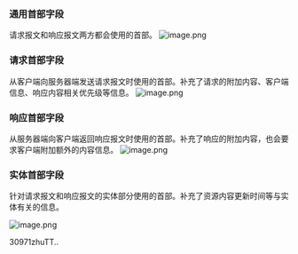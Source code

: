 ### 通用首部字段
请求报文和响应报文两方都会使用的首部。
![image.png](https://cdn.nlark.com/yuque/0/2023/png/409695/1677682401778-866bd4c5-a5d6-4ee8-96ab-60d16cbec59e.png#averageHue=%23ededed&clientId=u75bc59fe-773b-4&from=paste&height=373&id=uacbd9bfd&name=image.png&originHeight=466&originWidth=878&originalType=binary&ratio=1.25&rotation=0&showTitle=false&size=147296&status=done&style=none&taskId=ue502617d-4fe7-450a-a1e8-1b11025d975&title=&width=702.4)

### 请求首部字段
从客户端向服务器端发送请求报文时使用的首部。补充了请求的附加内容、客户端信息、响应内容相关优先级等信息。
![image.png](https://cdn.nlark.com/yuque/0/2023/png/409695/1677682454907-eea0f5b6-adae-42be-91cc-e160ad8a8749.png#averageHue=%23ececec&clientId=u75bc59fe-773b-4&from=paste&height=741&id=u36ffc930&name=image.png&originHeight=926&originWidth=879&originalType=binary&ratio=1.25&rotation=0&showTitle=false&size=352694&status=done&style=none&taskId=u8738f6c7-fc25-4d90-94bc-8dbd8f32e1a&title=&width=703.2)

### 响应首部字段
从服务器端向客户端返回响应报文时使用的首部。补充了响应的附加内容，也会要求客户端附加额外的内容信息。
![image.png](https://cdn.nlark.com/yuque/0/2023/png/409695/1677682479356-42d2dbd1-718c-4c00-90ae-0cc0fdfcbafc.png#averageHue=%23ebebeb&clientId=u75bc59fe-773b-4&from=paste&height=374&id=ucb9efb86&name=image.png&originHeight=468&originWidth=873&originalType=binary&ratio=1.25&rotation=0&showTitle=false&size=189542&status=done&style=none&taskId=u494f4743-4aae-4524-8d0d-91d2c5cf13f&title=&width=698.4)
### 实体首部字段
针对请求报文和响应报文的实体部分使用的首部。补充了资源内容更新时间等与实体有关的信息。

![image.png](https://cdn.nlark.com/yuque/0/2023/png/409695/1677682506225-ef8596eb-b9f1-4712-872a-ac40dfa0c129.png#averageHue=%23ececec&clientId=u75bc59fe-773b-4&from=paste&height=409&id=uaef9725d&name=image.png&originHeight=511&originWidth=868&originalType=binary&ratio=1.25&rotation=0&showTitle=false&size=196051&status=done&style=none&taskId=u74e61897-1c2b-431f-9e96-29fe037b7a2&title=&width=694.4)

30971zhuTT..
